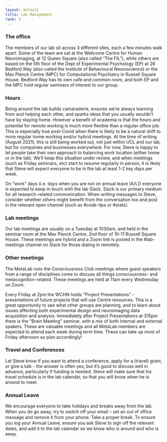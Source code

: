 ```yaml
---
layout: default
title: Lab Management
rank: 5
---
```


### The office

The members of our lab sit across 3 different sites, each a few minutes walk apart. Some of the team are sat at the Wellcome Centre for Human Neuroimaging, at 12 Queen Square (also called “The FIL”), while others are based on the 5th floor of the Dept of Experimental Psychology (EP) at 26 Bedford Way (also called the Institute of Behavioural Neuroscience) or the Max Planck Centre (MPC) for Computational Psychiatry in Russell Square House. Bedford Way has its own cafe and common room, and both EP and the MPC hold regular seminars of interest to our group.

### Hours

Being around the lab builds camaraderie, ensures we’re always learning from and helping each other, and sparks ideas that you usually wouldn’t have by staying home. However a beneﬁt of academia is that the hours and potential for remote working is much more ﬂexible than a regular oﬃce job. This is especially true post-Covid when there is likely to be a natural shift to more regular home working and/or hybrid meetings. At the time of writing (August 2021), this is still being worked out, not just within UCL and our lab, but for companies and businesses everywhere. For now, Steve is happy to let people take their own approach to balancing work location (either home or in the lab). We’ll keep this situation under review, and when meetings (such as Friday seminars, etc) start to resume regularly in person, it is likely that Steve will expect everyone to be in the lab at least 1-2 key days per week.

On “work” days (i.e. days when you are not on annual leave (A/L)) everyone is expected to keep in touch with the lab Slack. Slack is our primary medium for all research-related communication. When writing messages to Steve, consider whether others might benefit from the conversation too and post in the relevant open channel (such as #code-tips or #stats).

### Lab meetings

Our lab meetings are usually on a Tuesday at 1030am, and held in the seminar room at the Max Planck Centre, 2nd floor of 10-11 Russell Square House. These meetings are hybrid and a Zoom link is posted in the #lab-meetings channel on Slack for those dialing in remotely.

### Other meetings

The MetaLab runs the Consciousness Club meetings where guest speakers from a range of disciplines come to discuss all things consciousness- and metacognition-related. These meetings are held at 11am every Wednesday on Zoom.

Every Friday at 2pm the WCHN holds "Project Presentations" - presentations of future projects that will use Centre resources. This is a great opportunity to see what other groups are planning, and to learn about issues affecting both experimental design and neuroimaging data acquisition and analysis.
Immediately after Project Presentations at 315pm there is the "Brain Meeting" seminar, with a mix of both internal and external spakers. These are valuable meetings and all MetaLab members are expected to attend each week during term time. These can take up most of Friday afternoon so plan accordingly!

### Travel and Conferences

Let Steve know if you want to attend a conference, apply for a (travel) grant, or give a talk - the answer is often yes, but it’s good to discuss well in advance, particularly if funding is needed. Steve will make sure that his travel schedule is in the lab calendar, so that you will know when he is around to meet.

### Annual Leave

We encourage everyone to take holidays and breaks away from the lab. When you do go away, try to switch oﬀ your email – set an out of oﬃce message and remove it from your phone. Take a proper break. To ensure you log your Annual Leave, ensure you ask Steve to sign oﬀ the relevant dates, and add it to the lab calendar so we know who is around and who is away.

